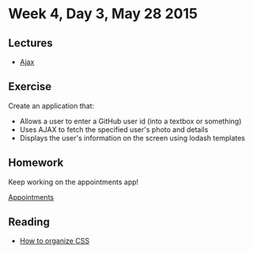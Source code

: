 # Week 4, Day 3, May 28 2015

## Lectures

- [Ajax](https://github.com/tiy-durham-fe-cohort4/resources/blob/master/lessons/ajax.md)

## Exercise

Create an application that:

- Allows a user to enter a GitHub user id (into a textbox or something)
- Uses AJAX to fetch the specified user's photo and details
- Displays the user's information on the screen using lodash templates

## Homework

Keep working on the appointments app!

[Appointments](https://github.com/tiy-durham-fe-cohort4/resources/blob/master/assignments/appointments.md)

## Reading

- [How to organize CSS](https://smacss.com/book/)
